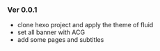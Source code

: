 ### Ver 0.0.1
- clone hexo project and apply the theme of fluid 
- set all banner with ACG
- add some pages and subtitles



